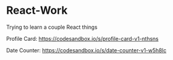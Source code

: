 # React-Work

Trying to learn a couple React things

Profile Card: https://codesandbox.io/s/profile-card-v1-nthsns

Date Counter: https://codesandbox.io/s/date-counter-v1-w5h8lc 
